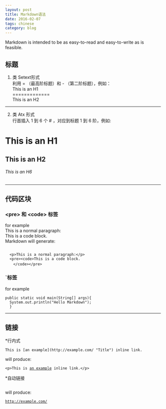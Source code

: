 ```yaml
---
layout: post
title: Markdown语法
date: 2016-02-07
tags: chinese
category: blog
---
```


Markdown is intended to be as easy-to-read and easy-to-write as is feasible.

标题
-----------

1.  类 Setext形式  
利用 = （最高阶标题）和 - （第二阶标题），例如：  
  This is an H1  
  =============  
  This is an H2  
  -------------  
2.  类 Atx 形式  
行首插入 1 到 6 个 # ，对应到标题 1 到 6 阶，例如:  
  # This is an H1  
  ## This is an H2  
  ###### This is an H6 

- - -

代码区块
---------

### &lt;pre> 和 &lt;code> 标签  
  for example  
  This is a normal paragraph:  
  This is a code block.  
  Markdown will generate: 
  <pre><code>
  &lt;p>This is a normal paragraph:&lt;/p>  
  &lt;pre>&lt;code>This is a code block.  
　  &lt;/code>&lt;/pre></code></pre>  
  
### `标签 
  for example
  <pre><code>public static void main(String[] args){
  System.out.println("Hello Markdown");
  }</code></pre>
- - -

链接
----
  *行内式

  <pre><code>This is [an example](http://example.com/ "Title") inline link.</code></pre>

  will produce:

  <pre><code>&lt;p>This is <a href="http://example.com/" title="Title">an example</a> inline link.&lt;/p></code></pre>

  *自动链接
  <pre><code><http://example.com/></code></pre>

  will produce:

  <pre><code><a href="http://example.com/">http://example.com/</a></code></pre>
